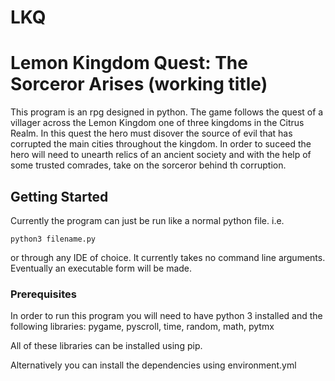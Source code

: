 # LKQ
# Lemon Kingdom Quest: The Sorceror Arises (working title)

This program is an rpg designed in python. The game follows the quest of a villager across the Lemon Kingdom one of three kingdoms in the Citrus Realm. In this quest the hero must disover the source of evil that has corrupted the main cities throughout the kingdom. In order to suceed the hero will need to unearth relics of an ancient society and with the help of some trusted comrades, take on the sorceror behind th corruption.

## Getting Started

Currently the program can just be run like a normal python file. i.e.
```
python3 filename.py
```
or through any IDE of choice. It currently takes no command line arguments. Eventually an executable form will be made.

### Prerequisites

In order to run this program you will need to have python 3 installed and the following libraries:
pygame, pyscroll, time, random, math, pytmx

All of these libraries can be installed using pip.

Alternatively you can install the dependencies using environment.yml




